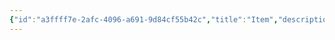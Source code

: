 ```yaml
---
{"id":"a3ffff7e-2afc-4096-a691-9d84cf55b42c","title":"Item","description":"Overview of Item tag.","publish":true,"date_created":"Thursday, April 11th 2024, 6:03:49 pm","date_modified":"Thursday, April 11th 2024, 6:04:05 pm","cssclasses":["mado-heading"],"path":"tags/Item.md","permalink":"/tags/item/","PassFrontmatter":true}
---
```



